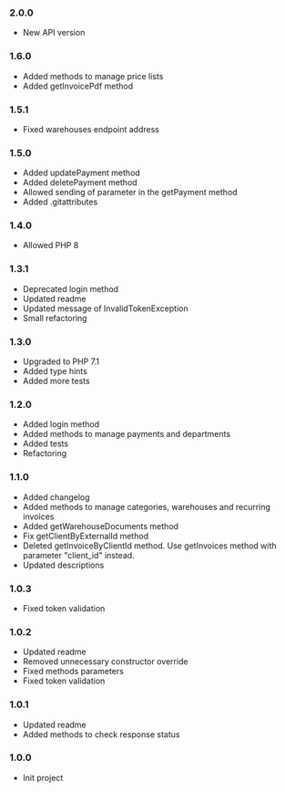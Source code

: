 ### 2.0.0
* New API version

### 1.6.0
* Added methods to manage price lists
* Added getInvoicePdf method

### 1.5.1
* Fixed warehouses endpoint address

### 1.5.0
* Added updatePayment method
* Added deletePayment method
* Allowed sending of parameter in the getPayment method
* Added .gitattributes

### 1.4.0
* Allowed PHP 8

### 1.3.1
* Deprecated login method
* Updated readme
* Updated message of InvalidTokenException
* Small refactoring

### 1.3.0
* Upgraded to PHP 7.1
* Added type hints
* Added more tests

### 1.2.0
* Added login method
* Added methods to manage payments and departments
* Added tests
* Refactoring

### 1.1.0
* Added changelog
* Added methods to manage categories, warehouses and recurring invoices
* Added getWarehouseDocuments method
* Fix getClientByExternalId method
* Deleted getInvoiceByClientId method. Use getInvoices method with parameter "client_id" instead.
* Updated descriptions

### 1.0.3
* Fixed token validation

### 1.0.2
* Updated readme
* Removed unnecessary constructor override
* Fixed methods parameters
* Fixed token validation

### 1.0.1
* Updated readme
* Added methods to check response status

### 1.0.0
* Init project
